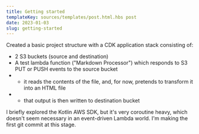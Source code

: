 ```yaml
---
title: Getting started
templateKey: sources/templates/post.html.hbs post
date: 2023-01-03
slug: getting-started
---
```

Created a basic project structure with a CDK application stack consisting of:

- 2 S3 buckets (source and destination)
- A test lambda function ("Markdown Processor") which responds to S3 PUT or PUSH events to the source bucket
- - it reads the contents of the file, and, for now, pretends to transform it into an HTML file
- - that output is then written to destination bucket

I briefly explored the Kotlin AWS SDK, but it's very coroutine heavy, which doesn't seem necessary in an event-driven Lambda world. I'm making the first git commit at this stage.
